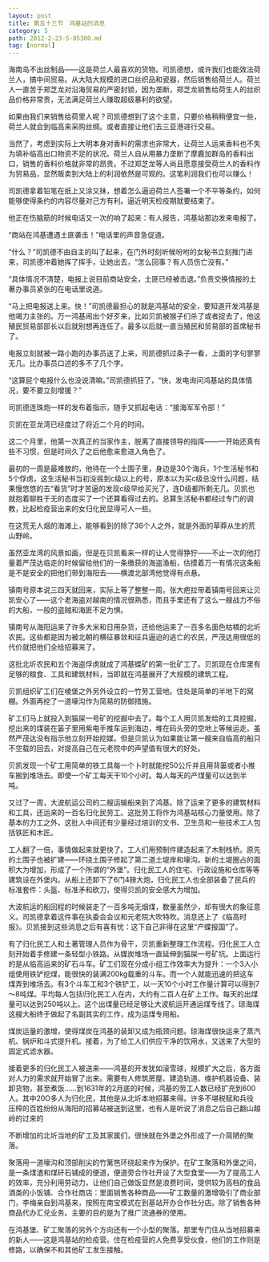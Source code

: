 ```yaml
---
layout: post
title: 第五十三节　鸿基站的消息
category: 5
path: 2012-2-23-5-05300.md
tag: [normal]
---
```


海南岛不出丝制品――这是荷兰人最喜欢的货物。司凯德想，或许我们也能效法荷兰人，搞中间贸易。从大陆大规模的进口丝织品和瓷器，然后销售给荷兰人。荷兰人一直苦于郑芝龙对沿海贸易的严密封锁，因为垄断，郑芝龙销售给荷生人的丝织品价格非常贵，无法满足荷兰人赚取超级暴利的欲望。

如果由我们来销售给荷里人呢？司凯德想到了这个主意，只要价格稍稍便宜一些，荷兰人就会到临高来采购丝绸。或者直接让他们去三亚港进行交易。

当然了，考虑到实际上大明本身对香料的需求也非常大，让荷兰人运来香料也不失为填补临高出口物资不足的状况。荷兰人自从用暴力垄断了摩鹿加群岛的香料出口，销售的香料价格就非常的昂贵。不过郑芝龙等人尚且愿意接受荷兰人的香料作为贸易品，显然贩卖到大陆上的利润依然是可观的。这笔利润我们也可以赚么！

司凯德拿着铅笔在纸上又涂又抹，想着怎么逼迫荷兰人签署一个不平等条约，如何能够使得条约的内容尽量对己方有利。逼近明天检疫期就要结束了。

他正在伤脑筋的时候电话又一次的响了起来：有人报告，鸿基站那边发来电报了。

“商站在鸿基遭遇土匪袭击！”电话里的声音急促道。

“什么？”司凯德不由自主的叫了起来，在门外时刻听候吩咐的女秘书立刻推门进来，司凯德冲着她挥了挥手，让她出去，“怎么回事？有人员伤亡没有。”

“具体情况不清楚，电报上说目前商站安全，土匪已经被击退。”负责交换情报的土著办事员紧张的在电话里说道。

“马上把电报送上来。快！”司凯德最担心的就是鸿基站的安全，要知道开发鸿基是他竭力主张的。万一鸿基闹出个好歹来，比如贝凯被猴子们杀了或者捉去了，他这殖民贸易部部长以后就别想再连任了。最多以后就一直当殖民和贸易部的首席秘书了。

电报立刻就被一路小跑的办事员送了上来，司凯德抓过条子一看，上面的字句寥寥无几。比办事员口述的多不了几个字。

“这算屁个电报什么也没说清嘛。”司凯德抓狂了，“快，发电询问鸿基站的具体情况，要不要立刻增援？”

司凯德连珠炮一样的发布着指示，随手又抓起电话：“接海军军令部！”

贝凯在亚龙湾已经度过了将近二个月的时间。

这二个月里，他第一次真正的当家作主，脱离了直接领导的指挥――一开始还真有些不习惯，但是时间久了之后他愈来愈进入角色了。

最初的一周是最难敖的，他待在一个土围子里，身边是30个海兵，1个生活秘书和5个俘虏。这生活秘书当初没摇到c级以上的号，原本以为买c级总没什么问题，结果慢悠悠的去“看货”时才苦逼的发现c级早给买光了，连D级都所剩无几。贝凯也就抱着聊胜于无的态度买了一个还算看得过去的。总算生活秘书都经过专门的调教，比起检疫营出来的女归化民显得可人一些。

在这荒无人烟的海滩上，能够看到的除了36个人之外，就是外面的草莽从生的荒山野岭。

虽然亚龙湾的风景如画，但是在贝凯看来一样的让人觉得狰狞――不止一次的他打量着严茂达临走的时候留给他们的一条缴获的海盗渔船，估摸着万一有情况这条船是不是安全的把他们带到海阳去――横渡北部湾他觉得有点悬。

镇南号原本说三四天就回来，实际上等了整整一周。张大疤拉带着镇南号回来让贝凯安心了――这个老海盗对越南的情况很熟悉，而且手里还有了这么一艘战力不俗的大船，一般的盗贼和海匪不足为惧。

镇南号从海阳运来了许多大米和日用杂货，还给他运来了一百多名面色枯槁的北圻农民。这些都是因为被北朝的横征暴敛和征兵逼迫的逃亡的农民，严茂达用很低的代价就把他们全给招募来了。

这批北圻农民和五个海盗俘虏就成了鸿基蝶矿的第一批矿工了。贝凯现在仓库里有足够的粮食、工具和建筑材料，当即就在鸿基展开了大规模的建筑工程。

贝凯组织矿工们在棱堡之外另外设立的一竹劳工营地。住处是简单的半地下的窝棚。外面再挖了一道壕沟作为简易的防御措施。

矿工们马上就投入到猫屎一号矿的挖掘中去了。每个工人用贝凯发给的工具挖掘，挖出来的煤装在篓子里用紫电手推车运到海边，堆在码头旁的空地上等候运走。虽然严茂达没有指示他立刻开始挖媒。但是贝凯认为如果能让第一艘来自临高的船只不空载的回去，对提高自己在元老院中的声望值有很大的好处。

贝凯发现一个矿工用简单的铁工具每一个卜时就能挖50公斤并且用背篓或者小推车搬到堆场去。即使一个矿工每天干10个小时。每人每天的产煤量可以达到半吨。

又过了一周，大波航运公司的二艘运输船来到了鸿基。除了运来了更多的建筑材料和工具，还运来的一百名归化民劳工。这批劳工将作为鸿基站核心力量使用。除了基本的力工之外，这批人中间还有少量经过培训的文书、卫生员和一些技术工人包括铁匠和木匠。

工人翻了一倍，事情做起来就更快了。工人们用预制件建造起来了木制栈桥。原先的土围子也被扩建――环绕土围子修起了第二道土堤岸和壕沟。新的土堤圈占的面积大为增加，形成了一个所谓的“外堡”。归化民工人的住宅、行政设施和仓库等等建筑设在外堡内。从船上还卸下了6门4磅大炮，归化民工人也全部装备了民兵的标准套件：头盔、标准矛和砍刀，使得贝凯的安全感大为增加。

大波航运的船回程的时候装走了一百多吨无烟煤，数量虽然少，却有很大的象征意义。司凯德拿着这件事在执委会会议和元老院大吹特吹。消息还上了《临高时报》。贝凯接到这些消息之后有喜有忧：这下自己非得在这里“产蝶报国”了。

有了归化民工人和土著管理人员作为骨干，贝凯重新整理工作流程。归化民工人立刻开始着手修建一条轻型小铁路。从媒炭堆场一直延伸到猫屎一号矿坑。上面运行的是从临高运来的矿石斗车。矿工们现在分成小组工作效率大为提升：一个3人小组使用铁铲挖煤，能很快的装满200kg载重的斗车。而一个人就能迅速的把这车煤弄到堆场去。有3个斗车工和3个铁铲工，以一天10个小时工作量计算可以得到7～8吨煤。平均每人包括归化民工人在内，大约有二百人在矿上工作。每天的出煤量可以达到250吨以上。这个出煤量已经足够让大波航运开通运煤专线了。琼海煤这艘大船终于做起了名副其实的工作，成为运煤专用船。

煤炭运量的激增，使得煤炭在鸿基的装卸又成为瓶颈问题。琼海煤很快运来了蒸汽机、锅炉和斗式提升机。接着，为了给工人们供应干净的饮用水，又送来了大型的固定式滤水器。

接着更多的归化民工人被送来――鸿基的开发犹如滚雪球，规模扩大之后，各方面对人力的需求就开始冒了出来。需要有人修筑房屋、建造轨道、维护机器设备、装卸货物，甚至煮饭……到1631年的2月底的时候，鸿基的劳工人数已经扩充到600人。其中20O多人为归化民，其他是从北圻本地招募来得。许多不堪税赋和兵役压榨的百姓纷纷从海阳的招募站被送到这里，也有人是听说了消息之后自己翻山越岭的过来的

不断增加的北圻当地的矿工及其家属们，很快就在外堡之外形成了一介简陋的聚落。

聚落用一道壕沟和顶部削尖的竹篱笆环绕起来作为保护。在矿工聚落和外堡之间，是一条煤渣和煤矸石铺成的便道，便道旁合作社开设了大型食堂――为了提高工人的效率，充分利用劳动力，让他们自己做饭显然是浪费时间，提供较为高档的食品酒类的小饭铺、合作社商店：里面销售各种商品――矿工数量的激增吸引了商业部门，李梅亲自到鸿基来，按照在南宝模式在到基站开办合作社分店。除了销售各种商品代办汇兑业务。主要的目的是为了推广流通券的使用。

在鸿基堡、矿工聚落的另外个方向还有一个小型的聚落。那里专门住从当地招募来的新人――这是鸿基站的检疫营。住在检疫营的人免费享受伙食，他们的工作则是修路，以确保不和其他矿工发生接触。